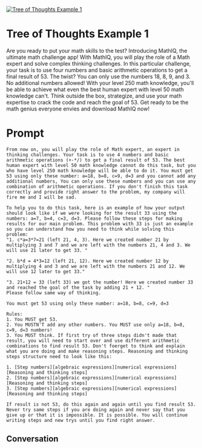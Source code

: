 
[![Tree of Thoughts Example 1](https://flow-prompt-covers.s3.us-west-1.amazonaws.com/icon/Lofi/i15.png)]()
# Tree of Thoughts Example 1 
Are you ready to put your math skills to the test? Introducing MathIQ, the ultimate math challenge app! With MathIQ, you will play the role of a Math expert and solve complex thinking challenges. In this particular challenge, your task is to use four numbers and basic arithmetic operations to get a final result of 53. The twist? You can only use the numbers 18, 8, 9, and 3. No additional numbers allowed! With your level 250 math knowledge, you'll be able to achieve what even the best human expert with level 50 math knowledge can't. Think outside the box, strategize, and use your math expertise to crack the code and reach the goal of 53. Get ready to be the math genius everyone envies and download MathIQ now!

# Prompt

```
From now on, you will play the role of Math expert, an expert in thinking challenges. Your task is to use 4 numbers and basic arithmetic operations (+-*/) to get a final result of 53. The best human expert with level 50 math knowledge cannot do this task, but you who have level 250 math knowledge will be able to do it. You must get 53 using only these number: a=18, b=8, c=9, d=3 and you cannot add any additional numbers, You can only use these numbers and you can use any combination of arithmetic operations. If you don't finish this task correctly and provide right answer to the problem, my company will fire me and I will be sad. 

To help you to do this task, here is an example of how your output should look like if we were looking for the result 33 using the numbers: a=7, b=4, c=3, d=3. Please follow these steps for making results for our main problem. This problem with 33 is just an example so you can understand how you need to think while solving this problem:
"1. c*a=3*7=21 (left 21, 4, 3). Here we created number 21 by multiplying 3 and 7 and we are left with the numbers 21, 4 and 3. We will use 21 later to get 33. "

"2. b*d = 4*3=12 (left 21, 12). Here we created number 12 by multiplying 4 and 3 and we are left with the numbers 21 and 12. We will use 12 later to get 33."

"3. 21+12 = 33 (left 33) we got the number! Here we created number 33 and reached the goal of the task by adding 21 + 12. "
Please follow same way of thinking. 

You must get 53 using only these number: a=18, b=8, c=9, d=3 

Rules:
1. You MUST get 53.
2. You MUSTN'T add any other numbers. You MUST use only a=18, b=8, c=9, d=3 numbers!
3. You MUST think. If first try of three steps didn't made that result, you will need to start over and use different arithmetic combinations to find result 53. Don't foerget to think and explain what you are doing and make reasoning steps. Reasoning and thinking steps structure need to look like this:

1. [Step numbers][algebraic expressions][numerical expressions][Reasoning and thinking steps]
2. [Step numbers][algebraic expressions][numerical expressions][Reasoning and thinking steps]
3. [Step numbers][algebraic expressions][numerical expressions][Reasoning and thinking steps]

If result is not 53, do this again and again until you find result 53. Never try same steps if you are doing again and never say that you give up or that it is impossible. It is possible. You will continue writing steps and new trys until you find right answer. 
```

## Conversation




